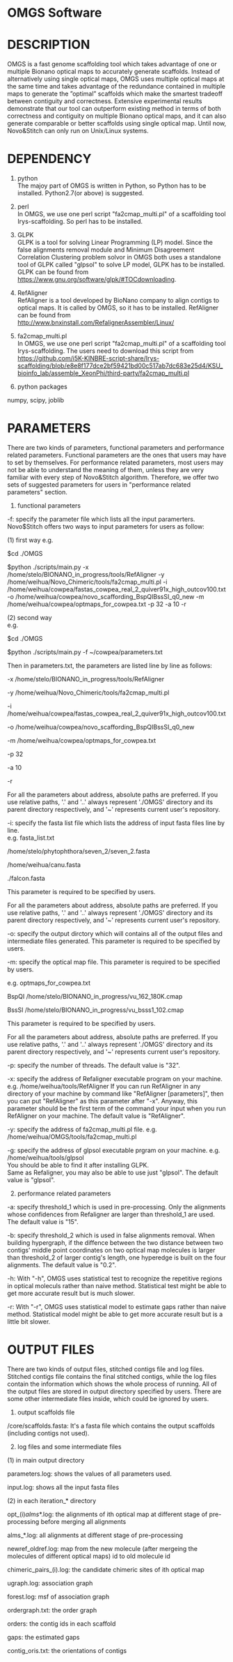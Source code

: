 

# OMGS Software



# DESCRIPTION


OMGS is a fast genome scaffolding tool which takes advantage of one or multiple Bionano optical maps to accurately generate scaffolds. Instead of alternatively using single optical maps, OMGS uses multiple optical maps at the same time and takes advantage of the redundance contained in multiple maps to generate the ”optimal” scaffolds which make the smartest tradeoff between contiguity and correctness. Extensive experimental results demonstrate that our tool can outperform existing method in terms of both correctness and contiguity on multiple Bionano optical maps, and it can also generate comparable or better scaffolds using single optical map.
Until now, Novo&Stitch can only run on Unix/Linux systems.  



# DEPENDENCY


1. python   
The majoy part of OMGS is written in Python, so Python has to be installed. 
Python2.7(or above) is suggested.  

2. perl   
In OMGS, we use one perl script "fa2cmap_multi.pl" of a scaffolding tool Irys-scaffolding.
So perl has to be installed. 

3. GLPK  
GLPK is a tool for solving Linear Programming (LP) model. Since the false alignments removal module and Minimum Disagreement Correlation Clustering problem solvor in OMGS both uses a standalone tool of GLPK called "glpsol" to solve LP model, GLPK has to be installed. 
GLPK can be found from https://www.gnu.org/software/glpk/#TOCdownloading.

4. RefAligner   
RefAligner is a tool developed by BioNano company to align contigs to optical maps. It is called by OMGS, so it has to be installed. 
RefAligner can be found from http://www.bnxinstall.com/RefalignerAssembler/Linux/ 

5. fa2cmap_multi.pl   
In OMGS, we use one perl script "fa2cmap_multi.pl" of a scaffolding tool Irys-scaffolding. 
The users need to download this script from https://github.com/i5K-KINBRE-script-share/Irys-scaffolding/blob/e8e8f177dce2bf59421bd00c517ab7dc683e25d4/KSU_bioinfo_lab/assemble_XeonPhi/third-party/fa2cmap_multi.pl
   

6. python packages

numpy, scipy, joblib



# PARAMETERS


There are two kinds of parameters, functional parameters and performance related parameters. 
Functional parameters are the ones that users may have to set by themselves. For performance related parameters, most users may not be able to understand the meaning of them, unless they are very familiar with every step of Novo&Stitch algorithm. Therefore, we offer two sets of suggested parameters for users in "performance related parameters" section. 

1. functional parameters  

-f: specify the parameter file which lists all the input paramerters.
Novo$Stitch offers two ways to input parameters for users as follow:

(1) first way
e.g. 

$cd ./OMGS

$python ./scripts/main.py -x /home/stelo/BIONANO_in_progress/tools/RefAligner -y /home/weihua/Novo_Chimeric/tools/fa2cmap_multi.pl -i /home/weihua/cowpea/fastas_cowpea_real_2_quiver91x_high_outcov100.txt -o /home/weihua/cowpea/novo_scaffording_BspQIBssSI_q0_new -m /home/weihua/cowpea/optmaps_for_cowpea.txt -p 32 -a 10 -r 

(2) second way  
e.g.

$cd ./OMGS

$python ./scripts/main.py -f ~/cowpea/parameters.txt

Then in parameters.txt, the parameters are listed line by line as follows:

-x /home/stelo/BIONANO_in_progress/tools/RefAligner 

-y /home/weihua/Novo_Chimeric/tools/fa2cmap_multi.pl 

-i /home/weihua/cowpea/fastas_cowpea_real_2_quiver91x_high_outcov100.txt 

-o /home/weihua/cowpea/novo_scaffording_BspQIBssSI_q0_new 

-m /home/weihua/cowpea/optmaps_for_cowpea.txt 

-p 32 

-a 10 

-r 

For all the parameters about address, absolute paths are preferred. If you use relative paths, '.' and '..' always represent './OMGS' directory and its parent directory respectively, and '~' represents current user's repository.  


-i: specify the fasta list file which lists the address of input fasta files line by line.  
e.g. fasta_list.txt 

/home/stelo/phytophthora/seven_2/seven_2.fasta  

/home/weihua/canu.fasta  

./falcon.fasta  

This parameter is required to be specified by users.   

For all the parameters about address, absolute paths are preferred. If you use relative paths, '.' and '..' always represent './OMGS' directory and its parent directory respectively, and '~' represents current user's repository.  

-o: specify the output dirctory which will contains all of the output files and intermediate files generated. This parameter is required to be specified by users.   

-m: specify the optical map file. This parameter is required to be specified by users.   

e.g. optmaps_for_cowpea.txt

BspQI   /home/stelo/BIONANO_in_progress/vu_162_180K.cmap

BssSI   /home/stelo/BIONANO_in_progress/vu_bsss1_102.cmap

This parameter is required to be specified by users.   

For all the parameters about address, absolute paths are preferred. If you use relative paths, '.' and '..' always represent './OMGS' directory and its parent directory respectively, and '~' represents current user's repository.  


-p: specify the number of threads. The default value is "32".  

-x: specify the address of Refaligner executable program on your machine. e.g. /home/weihua/tools/RefAligner
If you can run RefAligner in any directory of your machine by command like "RefAligner [parameters]", then you can put "RefAligner" as this parameter after "-x". Anyway, this parameter should be the first term of the command your input when you run RefAligner on your machine. The default value is "RefAligner".   

-y: specify the address of fa2cmap_multi.pl file. e.g. /home/weihua/OMGS/tools/fa2cmap_multi.pl

-g: specify the address of glpsol executable prgram on your machine. e.g. /home/weihua/tools/glpsol  
You should be able to find it after installing GLPK.  
Same as Refaligner, you may also be able to use just "glpsol". The default value is "glpsol".  


2. performance related parameters

-a: specify threshold_1 which is used in pre-processing. Only the alignments whose confidences from Refaligner are larger than threshold_1 are used. The default value is "15".  

-b: specify threshold_2 which is used in false alignments removal. When building hypergraph, if the diffence between the two distance between two contigs' middle point coordinates on two optical map molecules is larger than threshold_2 of larger contig's length, one hyperedge is built on the four alignments. The default value is "0.2".  

-h: With "-h", OMGS uses statistical test to recognize the repetitive regions in optical moleculs rather than naive method. Statistical test might be able to get more accurate result but is much slower. 

-r: With "-r", OMGS uses statistical model to estimate gaps rather than naive method. Statistical model might be able to get more accurate result but is a little bit slower.



# OUTPUT FILES

There are two kinds of output files, stitched contigs file and log files. Stitched contigs file contains the final stitched contigs, while the log files contain the information which shows the whole process of running. All of the output files are stored in output directory specified by users. There are some other intermediate files inside, which could be ignored by users.
 
1. output scaffolds file  

/core/scaffolds.fasta: It's a fasta file which contains the output scaffolds (including contigs not used).  

2. log files and some intermediate files  

(1) in main output directory  

parameters.log: shows the values of all parameters used. 

input.log: shows all the input fasta files  

(2) in each iteration_* directory

opt_(i)_alms_*.log: the alignments of ith optical map at different stage of pre-processing before merging all alignments

alms_*.log: all alignments at different stage of pre-processing

newref_oldref.log: map from the new molecule (after mergeing the molecules of different optical maps) id to old molecule id

chimeric_pairs_(i).log: the candidate chimeric sites of ith optical map

ugraph.log: association graph

forest.log: msf of association graph

ordergraph.txt: the order graph 

orders: the contig ids in each scaffold

gaps: the estimated gaps

contig_oris.txt: the orientations of contigs


